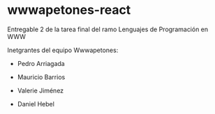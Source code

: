 # wwwapetones-react
Entregable 2 de la tarea final del ramo Lenguajes de Programación en WWW

Inetgrantes del equipo Wwwapetones:

- Pedro Arriagada

- Mauricio Barrios

- Valerie Jiménez

- Daniel Hebel
